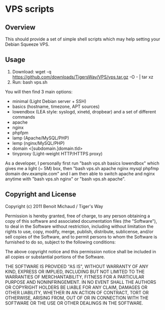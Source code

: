 # VPS scripts

## Overview

This should provide a set of simple shell scripts which may help setting your
Debian Squeeze VPS.

## Usage

1. Download: wget -q https://github.com/downloads/TigersWay/VPS/vps.tar.gz -O - | tar xz
2. Run: bash vps.sh

You will then find 3 main options:
- minimal (Light Debian server + SSH)
- basics (hostname, timezone, APT sources)
- lowendbox (LEA style: syslogd, xinetd, dropbear)
and a set of different commands
- apache
- nginx
- phpfpm
- lamp (Apache/MySQL/PHP)
- lemp (nginx/MySQL/PHP)
- domain <[subdomain.]domain.tld>
- tinyproxy (Light-weight HTTP/HTTPS proxy)

As a developer, I personally first run "bash vps.sh basics lowendbox" which gives me a light (~ 5M) box, then "bash vps.sh apache nginx mysql phpfmp domain dev.example.com" and I am then able to switch apache and nginx anytime with "bash vps.sh nginx" or "bash vps.sh apache".

## Copyright and License

Copyright (c) 2011 Benoit Michaud / Tiger's Way

Permission is hereby granted, free of charge, to any person obtaining a copy
of this software and associated documentation files (the "Software"), to deal
in the Software without restriction, including without limitation the rights
to use, copy, modify, merge, publish, distribute, sublicense, and/or sell
copies of the Software, and to permit persons to whom the Software is
furnished to do so, subject to the following conditions:

The above copyright notice and this permission notice shall be included in
all copies or substantial portions of the Software.

THE SOFTWARE IS PROVIDED "AS IS", WITHOUT WARRANTY OF ANY KIND, EXPRESS OR
IMPLIED, INCLUDING BUT NOT LIMITED TO THE WARRANTIES OF MERCHANTABILITY,
FITNESS FOR A PARTICULAR PURPOSE AND NONINFRINGEMENT. IN NO EVENT SHALL THE
AUTHORS OR COPYRIGHT HOLDERS BE LIABLE FOR ANY CLAIM, DAMAGES OR OTHER
LIABILITY, WHETHER IN AN ACTION OF CONTRACT, TORT OR OTHERWISE, ARISING FROM,
OUT OF OR IN CONNECTION WITH THE SOFTWARE OR THE USE OR OTHER DEALINGS IN
THE SOFTWARE.
